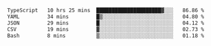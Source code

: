 <!--START_SECTION:waka-->

```txt
TypeScript   10 hrs 25 mins  █████████████████████▓░░░   86.86 %
YAML         34 mins         █▒░░░░░░░░░░░░░░░░░░░░░░░   04.80 %
JSON         29 mins         █░░░░░░░░░░░░░░░░░░░░░░░░   04.12 %
CSV          19 mins         ▓░░░░░░░░░░░░░░░░░░░░░░░░   02.73 %
Bash         8 mins          ▒░░░░░░░░░░░░░░░░░░░░░░░░   01.18 %
```

<!--END_SECTION:waka-->